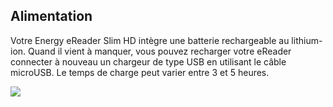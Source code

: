 ## Alimentation

Votre Energy eReader Slim HD intègre une batterie rechargeable au lithium-ion. Quand il vient à manquer, vous pouvez recharger votre eReader connecter à nouveau un chargeur de type USB en utilisant le câble microUSB. Le temps de charge peut varier entre 3 et 5 heures.

![](http://static.energysistem.com/images/manuals/39225/56937434ba471.jpg)
